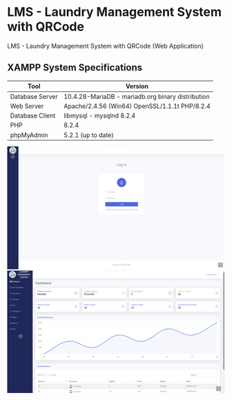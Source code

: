# LMS - Laundry Management System with QRCode
LMS - Laundry Management System with QRCode (Web Application)

## XAMPP System Specifications

| Tool            | Version                             |
|-----------------|-------------------------------------|
| Database Server | 10.4.28-MariaDB - mariadb.org binary distribution |
| Web Server      | Apache/2.4.56 (Win64) OpenSSL/1.1.1t PHP/8.2.4 |
| Database Client | libmysql - mysqlnd 8.2.4             |
| PHP             | 8.2.4                               |
| phpMyAdmin      | 5.2.1 (up to date)                   |

![alt text](https://github.com/HashJProgramming/LMS-Laundry-Management-System-with-QRCode/blob/Main/screenshots/1.png)
![alt text](https://github.com/HashJProgramming/LMS-Laundry-Management-System-with-QRCode/blob/Main/screenshots/2.png)
